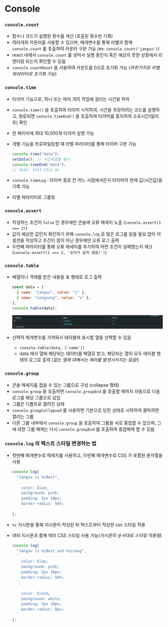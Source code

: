 # Console

### `console.count`

- 함수나 코드가 실행된 횟수를 계산 (호출된 횟수만 기록)
- 여러개의 카운터를 사용할 수 있으며, 매개변수를 통해 라벨과 함께 `console.count` 를 호출하여 카운터 구분 가능 (ex: `console.count('jangsu')`)
- react 내에서 `console.count` 를 넣어서 실행 중인지 혹은 예상치 못한 상황에서 리렌더링 되는지 확인할 수 있음
- `console.countReset` 을 사용하여 카운트를 0으로 초기화 가능 (_마찬가지로 라벨 파라미터로 초기화 가능_)

### `console.time`

- 타이머 기능으로, 하나 또는 여러 개의 작업에 걸리는 시간을 파악
- `console.time()` 을 호출하여 타이머 시작하여, 시간을 측정하려는 코드를 실행하고, 완료되면 `console.timeEnd()` 을 호출하여 타이머를 중지하여 소요시간(밀리초) 확인
- 한 페이지에 최대 10,000개 타이머 실행 가능
- 개별 기능을 프로파일링할 때 라벨 파라미터를 통해 타이머 구분 가능

  ```js
  console.time("data");
  setData(); // 시간측정할 함수
  console.timeEnd("data");
  // data: 1111.1111 ms
  ```

- `console.timeLog` : 타이머 종료 전 어느 시점에서든지 타이머의 현재 값(시간값)을 기록 가능
- 라벨 파라미터로 그룹핑

### `console.assert`

- 작성하는 조건이 `false` 인 경우에만 콘솔에 오류 메세지 노출 (`console.assert(1 === 2)`)
- 값이 예상한 값인지 확인하기 위해 `console.log` 로 많은 로그를 읽을 필요 없이 어설션을 작성하고 조건이 참이 아닌 경우에만 오류 로그 출력
- 두번째 파라미터를 통해 오류 메세지를 추가하여 어떤 조건이 실패했는지 체크 (`console.assert(1 === 2, '숫자가 같지 않음!')`)

### `console.table`

- 배열이나 객체를 받은 내용을 표 형태로 로그 출력

  ```js
  const data = [
    { name: "jangsu", value: "j" },
    { name: "songsong", value: "s" },
  ];
  console.table(data);
  ```

  ![alt text](./console.table.png)

- 선택적 매개변수를 가져와서 테이블에 표시할 열을 선택할 수 있음
  - `console.table(data, ['name'])`
  - data 에서 열에 해당되는 데이터를 배열로 받고, 해당되는 열이 모두 테이블 형태의 로그로 출력 (_없는 열에 대해서는 에러를 발생시키지는 않음!_)

### `console.group`

- 콘솔 메세지를 접을 수 있는 그룹으로 구성 (collapse 형태)
- `console.group` 을 호출하면 `console.groupEnd` 를 호출할 때까지 자동으로 다음 로그를 해당 그룹으로 삽입
- 그룹은 디폴트로 열려진 상태
- `console.groupCollapsed` 를 사용하면 기본으로 닫힌 상태로 시작하여 클릭하면 열리는 그룹
- 다른 그룹 내부에서 `console.group` 을 호출하여 그룹을 서로 중첩할 수 있으며, 그에 대한 그룹 해제는 다시 `console.groupEnd` 를 호출하여 중첩해제 할 수 있음

### `console.log` 의 텍스트 스타일 변경하는 법

- 첫번째 매개변수로 메세지를 사용하고, 두번째 매개변수로 CSS 가 포함된 문자열을 사용

  ```js
  console.log(
    "Jangsu is %cBest",
    `
      color: blue;
      background: pink;
      padding: 5px 10px;
      border-radius: 50%;
  `
  );
  ```

- `%c` 지시문을 통해 지시문이 작성된 뒤 텍스트부터 작성한 css 스타일 적용
- 여러 지시문과 함께 여러 CSS 스타일 사용 가능(_지시문의 순서대로 스타일 적용됨_)
  ```js
  console.log(
    "Jangsu is %cBest and %czzang",
    `
      color: blue;
      background: pink;
      padding: 5px 10px;
      border-radius: 50%;
    `,
    `
      color: black;
      background: white;
      padding: 5px 10px;
      border-radius: 8px;
    `
  );
  ```
